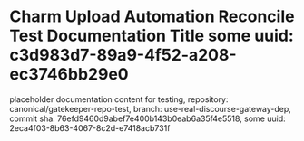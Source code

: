 # Charm Upload Automation Reconcile Test Documentation Title some uuid: c3d983d7-89a9-4f52-a208-ec3746bb29e0
 placeholder documentation content for testing,  repository: canonical/gatekeeper-repo-test,  branch: use-real-discourse-gateway-dep,  commit sha: 76efd9460d9abef7e400b143b0eab6a35f4e5518,  some uuid: 2eca4f03-8b63-4067-8c2d-e7418acb731f
